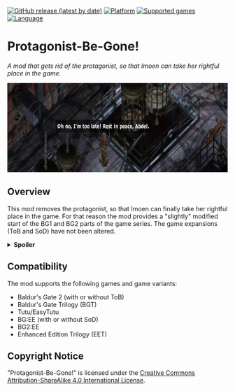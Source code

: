 [![GitHub release (latest by date)](https://img.shields.io/github/v/release/Argent77/A7-Protagonist-Be-Gone?color=darkred&include_prereleases&label=latest%20release)](https://github.com/Argent77/A7-Protagonist-Be-Gone/releases/latest)
[![Platform](https://img.shields.io/static/v1?label=platform&message=Windows%20%7C%20macOS%20%7C%20Linux%20%7C%20Project%20Infinity&color=informational)](https://github.com/Argent77/A7-Protagonist-Be-Gone/releases/latest)
[![Supported games](https://img.shields.io/static/v1?label=supported%20games&message=BG2%20%7C%20BGT%20%7C%20Tutu%20%7C%20BG%3AEE%20%7C%20BG2%3AEE%20%7C%20EET&color=indigo)](https://github.com/Argent77/A7-Protagonist-Be-Gone)
[![Language](https://img.shields.io/static/v1?label=language&message=English%20%7C%20German&color=limegreen)](https://github.com/Argent77/A7-Protagonist-Be-Gone)

# Protagonist-Be-Gone!
*A mod that gets rid of the protagonist, so that Imoen can take her rightful place in the game.*

<img src="https://raw.githubusercontent.com/Argent77/A7-Protagonist-Be-Gone/master/logo.jpg" width="712" height="204" />

## Overview

This mod removes the protagonist, so that Imoen can finally take her rightful place in the game. For that reason the mod provides a "slightly" modified start of the BG1 and BG2 parts of the game series. The game expansions (ToB and SoD) have not been altered.

<details>
<summary><strong>Spoiler</strong></summary>
The mod is primarily meant as a joke, since many players complained in the past about Imoen being reduced to a side kick in Charname's adventures.<br />
<br />
It should <em>not</em> be installed for a serious walkthrough.
</details>

## Compatibility

The mod supports the following games and game variants:
- Baldur's Gate 2 (with or without ToB)
- Baldur's Gate Trilogy (BGT)
- Tutu/EasyTutu
- BG:EE (with or without SoD)
- BG2:EE
- Enhanced Edition Trilogy (EET)

## Copyright Notice

"Protagonist-Be-Gone!" is licensed under the [Creative Commons Attribution-ShareAlike 4.0 International License](http://creativecommons.org/licenses/by-sa/4.0/).
